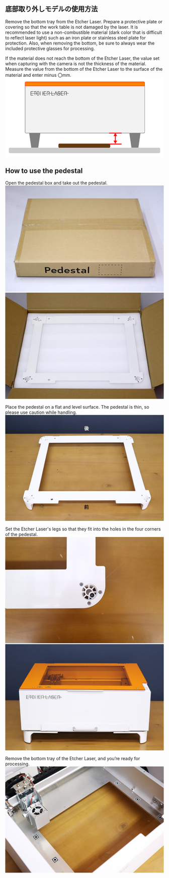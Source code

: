 ## 底部取り外しモデルの使用方法
Remove the bottom tray from the Etcher Laser. Prepare a protective plate or covering so that the work table is not damaged by the laser. It is recommended to use a non-combustible material (dark color that is difficult to reflect laser light) such as an iron plate or stainless steel plate for protection. Also, when removing the bottom, be sure to always wear the included protective glasses for processing.

If the material does not reach the bottom of the Etcher Laser, the value set when capturing with the camera is not the thickness of the material. Measure the value from the bottom of the Etcher Laser to the surface of the material and enter minus 〇mm.
<img src="./images/Pedestal_7.jpg">

## How to use the pedestal
Open the pedestal box and take out the pedestal.
<img src="./images/Pedestal_1.jpg">
<img src="./images/Pedestal_2.jpg">

Place the pedestal on a flat and level surface. The pedestal is thin, so please use caution while handling.
<img src="./images/Pedestal_3.jpg">

Set the Etcher Laser's legs so that they fit into the holes in the four corners of the pedestal.
<img src="./images/Pedestal_4.jpg">
<img src="./images/Pedestal_5.jpg">

Remove the bottom tray of the Etcher Laser, and you’re ready for processing.
<img src="./images/Pedestal_6.jpg">
